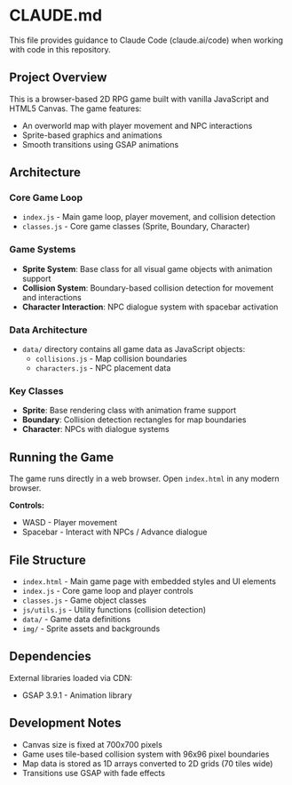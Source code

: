 # CLAUDE.md

This file provides guidance to Claude Code (claude.ai/code) when working with code in this repository.

## Project Overview

This is a browser-based 2D RPG game built with vanilla JavaScript and HTML5 Canvas. The game features:
- An overworld map with player movement and NPC interactions
- Sprite-based graphics and animations
- Smooth transitions using GSAP animations

## Architecture

### Core Game Loop
- `index.js` - Main game loop, player movement, and collision detection
- `classes.js` - Core game classes (Sprite, Boundary, Character)

### Game Systems
- **Sprite System**: Base class for all visual game objects with animation support
- **Collision System**: Boundary-based collision detection for movement and interactions
- **Character Interaction**: NPC dialogue system with spacebar activation

### Data Architecture
- `data/` directory contains all game data as JavaScript objects:
  - `collisions.js` - Map collision boundaries
  - `characters.js` - NPC placement data

### Key Classes
- **Sprite**: Base rendering class with animation frame support
- **Boundary**: Collision detection rectangles for map boundaries
- **Character**: NPCs with dialogue systems

## Running the Game

The game runs directly in a web browser. Open `index.html` in any modern browser.

**Controls:**
- WASD - Player movement
- Spacebar - Interact with NPCs / Advance dialogue

## File Structure

- `index.html` - Main game page with embedded styles and UI elements
- `index.js` - Core game loop and player controls
- `classes.js` - Game object classes
- `js/utils.js` - Utility functions (collision detection)
- `data/` - Game data definitions
- `img/` - Sprite assets and backgrounds

## Dependencies

External libraries loaded via CDN:
- GSAP 3.9.1 - Animation library

## Development Notes

- Canvas size is fixed at 700x700 pixels
- Game uses tile-based collision system with 96x96 pixel boundaries
- Map data is stored as 1D arrays converted to 2D grids (70 tiles wide)
- Transitions use GSAP with fade effects